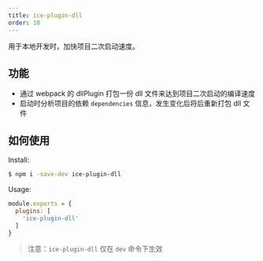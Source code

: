 ```yaml
---
title: ice-plugin-dll
order: 10
---
```


用于本地开发时，加快项目二次启动速度。

## 功能

 - 通过 webpack 的 dllPlugin 打包一份 dll 文件来达到项目二次启动的编译速度
 - 启动时分析项目的依赖 `dependencies` 信息，发生变化后将后重新打包 dll 文件

## 如何使用

Install:

```bash
$ npm i -save-dev ice-plugin-dll
```

Usage:

```js
module.exports = {
  plugins: [
    'ice-plugin-dll'
  ]
}
```

> 注意：`ice-plugin-dll` 仅在 `dev` 命令下生效